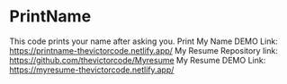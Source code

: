 # PrintName
 This code prints your name after asking you. 
 Print My Name DEMO Link: https://printname-thevictorcode.netlify.app/
 My Resume Repository link: https://github.com/thevictorcode/Myresume
 My Resume DEMO Link: https://myresume-thevictorcode.netlify.app/
 

